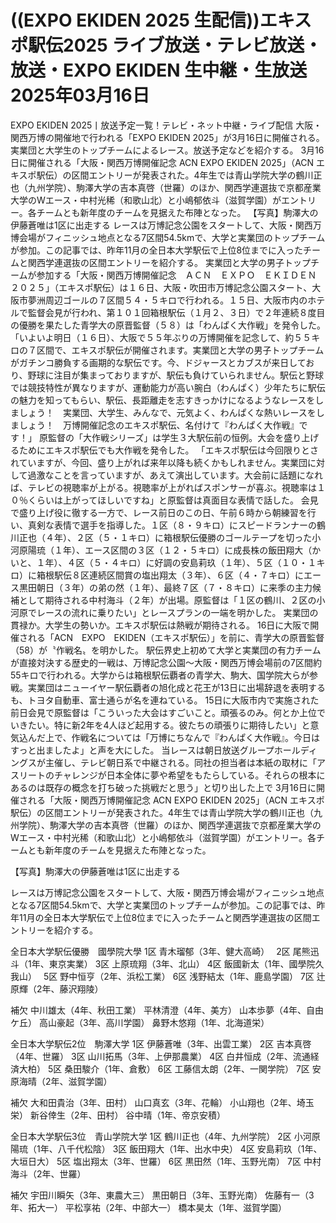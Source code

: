 # ((EXPO EKIDEN 2025 生配信))エキスポ駅伝2025 ライブ放送・テレビ放送・放送・EXPO EKIDEN 生中継・生放送 2025年03月16日

EXPO EKIDEN 2025丨放送予定一覧！テレビ・ネット中継・ライブ配信 大阪・関西万博の開催地で行われる「EXPO EKIDEN 2025」が3月16日に開催される。実業団と大学生のトップチームによるレース。放送予定などを紹介する。 3月16日に開催される「大阪・関西万博開催記念 ACN EXPO EKIDEN 2025」（ACN エキスポ駅伝）の区間エントリーが発表された。4年生では青山学院大学の鶴川正也（九州学院）、駒澤大学の吉本真啓（世羅）のほか、関西学連選抜で京都産業大学のWエース・中村光稀（和歌山北）と小嶋郁依斗（滋賀学園）がエントリー。各チームとも新年度のチームを見据えた布陣となった。 【写真】駒澤大の伊藤蒼唯は1区に出走する レースは万博記念公園をスタートして、大阪・関西万博会場がフィニッシュ地点となる7区間54.5kmで、大学と実業団のトップチームが参加。この記事では、昨年11月の全日本大学駅伝で上位8位までに入ったチームと関西学連選抜の区間エントリーを紹介する。 実業団と大学の男子トップチームが参加する「大阪・関西万博開催記念　ＡＣＮ　ＥＸＰＯ　ＥＫＩＤＥＮ　２０２５」（エキスポ駅伝）は１６日、大阪・吹田市万博記念公園スタート、大阪市夢洲周辺ゴールの７区間５４・５キロで行われる。１５日、大阪市内のホテルで監督会見が行われ、第１０１回箱根駅伝（１月２、３日）で２年連続８度目の優勝を果たした青学大の原晋監督（５８）は「わんぱく大作戦」を発令した。 「いよいよ明日（１６日）、大阪で５５年ぶりの万博開催を記念して、約５５キロの７区間で、エキスポ駅伝が開催されます。実業団と大学の男子トップチームがガチンコ勝負する画期的な駅伝です。今、ドジャースとカブスが来日しており、野球に注目が集まっておりますが、駅伝も負けていられません。駅伝と野球では競技特性が異なりますが、運動能力が高い腕白（わんぱく）少年たちに駅伝の魅力を知ってもらい、駅伝、長距離走を志すきっかけになるようなレースをしましょう！　実業団、大学生、みんなで、元気よく、わんぱくな熱いレースをしましょう！　万博開催記念のエキスポ駅伝、名付けて『わんぱく大作戦』です！」 原監督の「大作戦シリーズ」は学生３大駅伝前の恒例。大会を盛り上げるためにエキスポ駅伝でも大作戦を発令した。 「エキスポ駅伝は今回限りとされていますが、今回、盛り上がれば来年以降も続くかもしれません。実業団に対して過激なことを言っていますが、あえて演出しています。大会前に話題になれば、テレビの視聴率が上がる。視聴率が上がればスポンサーが喜ぶ。視聴率は１０％くらいは上がってほしいですね」と原監督は真面目な表情で話した。 会見で盛り上げ役に徹する一方で、レース前日のこの日、午前６時から朝練習を行い、真剣な表情で選手を指導した。１区（８・９キロ）にスピードランナーの鶴川正也（４年）、２区（５・１キロ）に箱根駅伝優勝のゴールテープを切った小河原陽琉（１年）、エース区間の３区（１２・５キロ）に成長株の飯田翔大（かいと、１年）、４区（５・４キロ）に好調の安島莉玖（１年）、５区（１０・１キロ）に箱根駅伝８区連続区間賞の塩出翔太（３年）、６区（４・７キロ）にエース黒田朝日（３年）の弟の然（１年）、最終７区（７・８キロ）に来季の主力候補として期待される中村海斗（２年）が出場。原監督は「１区の鶴川、２区の小河原でレースの流れに乗りたい」とレースプランの一端を明かした。 実業団の貫禄か。大学生の勢いか。エキスポ駅伝は熱戦が期待される。 16日に大阪で開催される「ACN　EXPO　EKIDEN（エキスポ駅伝）」を前に、青学大の原晋監督（58）が〝作戦名〟を明かした。 駅伝界史上初めて大学と実業団の有力チームが直接対決する歴史的一戦は、万博記念公園～大阪・関西万博会場前の7区間約55キロで行われる。大学からは箱根駅伝覇者の青学大、駒大、国学院大らが参戦。実業団はニューイヤー駅伝覇者の旭化成と花王が13日に出場辞退を表明するも、トヨタ自動車、富士通らが名を連ねている。 15日に大阪市内で実施された前日会見で原監督は「こういった大会はすごいこと。頑張るのみ。何とか上位でいきたい。特に新2年を4人ほど起用する。彼たちの頑張りに期待したい」と意気込んだ上で、作戦名については「万博にちなんで『わんぱく大作戦』。今日はすっと出ましたよ」と声を大にした。 当レースは朝日放送グループホールディングスが主催し、テレビ朝日系で中継される。同社の担当者は本紙の取材に「アスリートのチャレンジが日本全体に夢や希望をもたらしている。それらの根本にあるのは既存の概念を打ち破った挑戦だと思う」と切り出した上で
3月16日に開催される「大阪・関西万博開催記念 ACN EXPO EKIDEN 2025」（ACN エキスポ駅伝）の区間エントリーが発表された。4年生では青山学院大学の鶴川正也（九州学院）、駒澤大学の吉本真啓（世羅）のほか、関西学連選抜で京都産業大学のWエース・中村光稀（和歌山北）と小嶋郁依斗（滋賀学園）がエントリー。各チームとも新年度のチームを見据えた布陣となった。

【写真】駒澤大の伊藤蒼唯は1区に出走する

レースは万博記念公園をスタートして、大阪・関西万博会場がフィニッシュ地点となる7区間54.5kmで、大学と実業団のトップチームが参加。この記事では、昨年11月の全日本大学駅伝で上位8位までに入ったチームと関西学連選抜の区間エントリーを紹介する。

全日本大学駅伝優勝　國學院大學
1区 青木瑠郁（3年、健大高崎）　
2区 尾熊迅斗（1年、東京実業）
3区 上原琉翔（3年、北山）
4区 飯國新太（1年、國學院久我山）　
5区 野中恒亨（2年、浜松工業）
6区 浅野結太（1年、鹿島学園）
7区 辻原輝（2年、藤沢翔陵）

補欠
中川雄太（4年、秋田工業）
平林清澄（4年、美方）
山本歩夢（4年、自由ケ丘）
高山豪起（3年、高川学園）
鼻野木悠翔（1年、北海道栄）

全日本大学駅伝2位　駒澤大学
1区 伊藤蒼唯（3年、出雲工業）
2区 吉本真啓（4年、世羅）
3区 山川拓馬（3年、上伊那農業）
4区 白井恒成（2年、流通経済大柏）
5区 桑田駿介（1年、倉敷）
6区 工藤信太朗（2年、一関学院）
7区 安原海晴（2年、滋賀学園）

補欠
大和田貴治（3年、田村）
山口真玄（3年、花輪）
小山翔也（2年、埼玉栄）
新谷倖生（2年、田村）
谷中晴（1年、帝京安積）

全日本大学駅伝3位　青山学院大学
1区 鶴川正也（4年、九州学院）
2区 小河原陽琉（1年、八千代松陰）
3区 飯田翔大（1年、出水中央）
4区 安島莉玖（1年、大垣日大）
5区 塩出翔太（3年、世羅）
6区 黒田然（1年、玉野光南）
7区 中村海斗（2年、世羅）

補欠
宇田川瞬矢（3年、東農大三）
黒田朝日（3年、玉野光南）
佐藤有一（3年、拓大一）
平松享祐（2年、中部大一）
橋本昊太（1年、滋賀学園）
